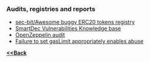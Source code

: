 ### Audits, registries and reports
- [sec-bit/Awesome buggy ERC20 tokens registry](https://github.com/sec-bit/awesome-buggy-erc20-tokens)
- [SmartDec Vulnerabilities Knowledge base](https://tool.smartdec.net/knowledge)
- [OpenZeppelin audit](https://github.com/OpenZeppelin/openzeppelin-eth/blob/master/audit/ZeppelinAudit.md)
- [Failure to set gasLimit appropriately enables abuse](https://drive.google.com/file/d/1mULop1LxHJJy_uzVBdc_xFItN9ck04Jj/view)

**[<<Back](https://aabdulwahed.github.io/Smart-Contracts-Notes/)**
